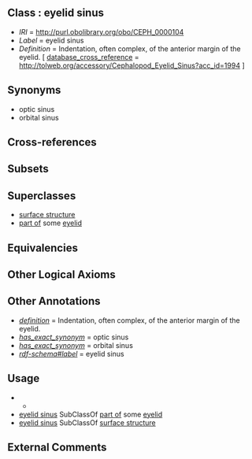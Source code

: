 
## Class : eyelid sinus

 * *IRI* = http://purl.obolibrary.org/obo/CEPH_0000104
 * *Label* = eyelid sinus
 * *Definition* = Indentation, often complex, of the anterior margin of the eyelid.  [ [database_cross_reference](../../ef/oboInOwl#hasDbXref.md) = http://tolweb.org/accessory/Cephalopod_Eyelid_Sinus?acc_id=1994 ]

## Synonyms

 * optic sinus
 * orbital sinus

## Cross-references


## Subsets


## Superclasses

 * [surface structure](../../UBERON/02/UBERON_0003102.md)
 * [part of](../../BFO/50/BFO_0000050.md) some [eyelid](../../CEPH/00/CEPH_0000000.md)

## Equivalencies


## Other Logical Axioms


## Other Annotations

 * *[definition](../../IAO/15/IAO_0000115.md)* = Indentation, often complex, of the anterior margin of the eyelid. 
 * *[has_exact_synonym](../../ym/oboInOwl#hasExactSynonym.md)* = optic sinus
 * *[has_exact_synonym](../../ym/oboInOwl#hasExactSynonym.md)* = orbital sinus
 * *[rdf-schema#label](../../el/rdf-schema#label.md)* = eyelid sinus

## Usage

 * -
 * [eyelid sinus](../../CEPH/04/CEPH_0000104.md) SubClassOf [part of](../../BFO/50/BFO_0000050.md) some [eyelid](../../CEPH/00/CEPH_0000000.md)
 * [eyelid sinus](../../CEPH/04/CEPH_0000104.md) SubClassOf [surface structure](../../UBERON/02/UBERON_0003102.md)

## External Comments

